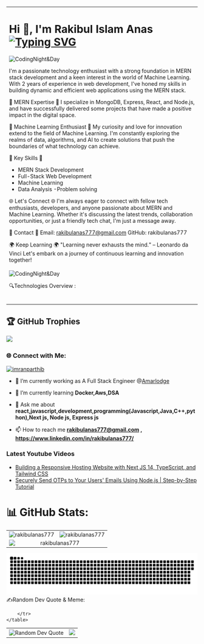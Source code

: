 <table>
    <tr>
        <td width="65%">
             <h1>Hi 👋, I'm Rakibul Islam Anas<a href="https://git.io/typing-svg"><img src="https://readme-typing-svg.herokuapp.com?font=Fira+Code&pause=1000&random=false&width=435&lines=Software+Engineer;Competitive+Programmer;+AI+Enthusiast" alt="Typing SVG" /></a></h1>
             <img src="https://avatars.githubusercontent.com/u/108738106?v=4" alt="CodingNight&Day" width=" " height="250px">
             <br>
            <p>
                I'm a passionate technology enthusiast with a strong foundation in MERN stack development and a keen interest in the world of Machine Learning. With 2 years of experience in web development, I've honed my skills in building dynamic and efficient web applications using the MERN stack.

🔸 MERN Expertise 🔸
I specialize in MongoDB, Express, React, and Node.js, and have successfully delivered some projects that have made a positive impact in the digital space.

🤖 Machine Learning Enthusiast 🤖
My curiosity and love for innovation extend to the field of Machine Learning. I'm constantly exploring the realms of data, algorithms, and AI to create solutions that push the boundaries of what technology can achieve.

🚀 Key Skills 🚀

- MERN Stack Development
- Full-Stack Web Development
- Machine Learning
- Data Analysis
  -Problem solving

🌐 Let's Connect 🌐
I'm always eager to connect with fellow tech enthusiasts, developers, and anyone passionate about MERN and Machine Learning. Whether it's discussing the latest trends, collaboration opportunities, or just a friendly tech chat, I'm just a message away.

📧 Contact 📧
Email: rakibulanas777@gmail.com
GitHub: rakibulanas777

🌍 Keep Learning 🌍
"Learning never exhausts the mind." – Leonardo da Vinci
Let's embark on a journey of continuous learning and innovation together!

</p>
</td>
</tr>

<td width="">
<img src="https://media.tenor.com/LENeju0qxusAAAAC/hackerman.gif" alt="CodingNight&Day" width=" ">
<p>🔍Technologies Overview :</p>
<img src="https://img.shields.io/badge/html5-%23E34F26.svg?style=for-the-badge&logo=html5&logoColor=white" alt="">
<img src="https://img.shields.io/badge/css3-%231572B6.svg?style=for-the-badge&logo=css3&logoColor=white" alt="">
<img src="https://img.shields.io/badge/javascript-%23323330.svg?style=for-the-badge&logo=javascript&logoColor=%23F7DF1E" alt="">
<img src="https://img.shields.io/badge/bootstrap-%238511FA.svg?style=for-the-badge&logo=bootstrap&logoColor=white" alt="">
<img src="https://img.shields.io/badge/tailwindcss-%2338B2AC.svg?style=for-the-badge&logo=tailwind-css&logoColor=white" alt="">
<img src="https://img.shields.io/badge/react-%2320232a.svg?style=for-the-badge&logo=react&logoColor=%2361DAFB" alt="">
<img src="https://img.shields.io/badge/node.js-6DA55F?style=for-the-badge&logo=node.js&logoColor=white" alt="">
<img src="https://img.shields.io/badge/express.js-%23404d59.svg?style=for-the-badge&logo=express&logoColor=%2361DAFB" alt="">
<img src="https://img.shields.io/badge/MongoDB-%234ea94b.svg?style=for-the-badge&logo=mongodb&logoColor=white" alt="">
<img src="https://img.shields.io/badge/figma-%23F24E1E.svg?style=for-the-badge&logo=figma&logoColor=white" alt="">
<img src="https://img.shields.io/badge/docker-%230db7ed.svg?style=for-the-badge&logo=docker&logoColor=white" alt="">
<img src="https://img.shields.io/badge/typescript-%23007ACC.svg?style=for-the-badge&logo=typescript&logoColor=white" alt="">
<img src="https://img.shields.io/badge/c-%2300599C.svg?style=for-the-badge&logo=c&logoColor=white" alt="">
<img src="https://img.shields.io/badge/c++-%2300599C.svg?style=for-the-badge&logo=c%2B%2B&logoColor=white" alt="">
<img src="https://img.shields.io/badge/java-%23ED8B00.svg?style=for-the-badge&logo=openjdk&logoColor=white" alt="">
<img src="https://img.shields.io/badge/kotlin-%237F52FF.svg?style=for-the-badge&logo=kotlin&logoColor=white" alt="">
<img src="https://img.shields.io/badge/python-3670A0?style=for-the-badge&logo=python&logoColor=ffdd54" alt="">
<img src="https://img.shields.io/badge/c%23-%23239120.svg?style=for-the-badge&logo=c-sharp&logoColor=white" alt="">
</td>

</table>

## 🏆 GitHub Trophies

![](https://github-profile-trophy.vercel.app/?username=rakibulanas777&theme=onestar&no-frame=false&no-bg=false&margin-w=4)

### 🌐 Connect with Me:

<p align="left">
    <a href="https://www.linkedin.com/in/rakibulanas777/" target="_blank">
        <img src="https://img.shields.io/badge/LinkedIn-rakibulanas777%20✔-0077B5?style=for-the-badge&logo=linkedin"
            alt="imranparthib" />
    </a>
</p>

- 🔭 I’m currently working as A Full Stack Engineer @[Amarlodge](https://amarlodge.com/)

- 🌱 I’m currently learning **Docker,Aws,DSA**

- 💬 Ask me about **react,javascript,development,programming(Javascript,Java,C++,python),Next js, Node js, Express js**

- 📫 How to reach me **rakibulanas777@gmail.com , https://www.linkedin.com/in/rakibulanas777/**

### Latest Youtube Videos

<!-- YOUTUBE:START -->

- [Building a Responsive Hosting Website with Next JS 14, TypeScript, and Tailwind CSS](https://youtu.be/TiOsudZRVT4?si=HUUoh36T9sqOIABx)
- [Securely Send OTPs to Your Users' Emails Using Node.js | Step-by-Step Tutorial](https://youtu.be/d19kwFEtKq4?si=r0j_L2tDyVLFVldx)

<!-- YOUTUBE:END -->

# 📊 GitHub Stats:

<table>
    <tr>
        <td style="text-align: center;">
            <img src="https://github-readme-stats.vercel.app/api?username=rakibulanas777&theme=react&hide_border=false&include_all_commits=true&count_private=true"
                alt="rakibulanas777" style="display: block; margin: 0 auto;" />
        </td>
        <td style="text-align: center;">
            <img src="https://github-readme-stats.vercel.app/api/top-langs/?username=rakibulanas777&theme=react&hide_border=false&include_all_commits=true&count_private=true&layout=compact"
                alt="rakibulanas777" style="display: block; margin: 0 auto;" />
        </td>
    </tr>
    <tr>
        <td colspan="2" style="text-align: center;">
            <img src="https://github-readme-streak-stats.herokuapp.com/?user=rakibulanas777&theme=react&hide_border=false"
                alt="rakibulanas777" style="display: block; margin: 0 auto;" />
        </td>
    </tr>
</table>
<be>
<img src="https://raw.githubusercontent.com/CompetitiveLin/Snake-in-Contribution-Grid/output/github-contribution-grid-snake.svg" alt="Snake animation"/>
    ✍️Random Dev Quote & Meme:
    <table>
        <tr>
            <td>
                <img src="https://quotes-github-readme.vercel.app/api?type=horizontal&theme=radical"
                    alt="Random Dev Quote" />
            </td>
            
        </tr>
    </table>
<td>
                <img src='https://randommeme-five.vercel.app/' style="height: 300px;" />
            </td>
